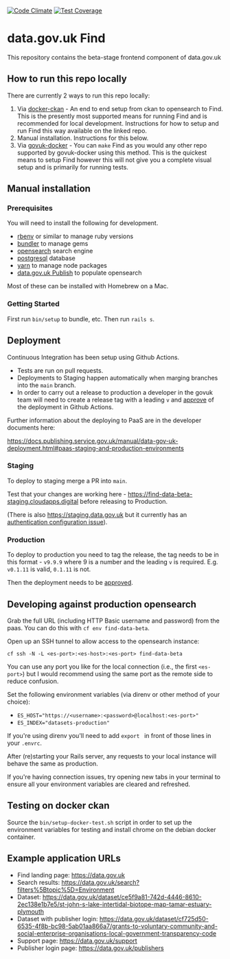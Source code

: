 [![Code Climate](https://codeclimate.com/github/datagovuk/find_data_beta/badges/gpa.svg)](https://codeclimate.com/github/datagovuk/find_data_beta)
[![Test Coverage](https://codeclimate.com/github/datagovuk/find_data_beta/badges/coverage.svg)](https://codeclimate.com/github/datagovuk/find_data_beta/coverage)

# data.gov.uk Find

This repository contains the beta-stage frontend component of data.gov.uk

## How to run this repo locally

There are currently 2 ways to run this repo locally:

1. Via  [docker-ckan](https://github.com/alphagov/docker-ckan) - An end to end setup from ckan to opensearch to Find. This is the presently most supported means for running Find and is recommended for local development. Instructions for how to setup and run Find this way available on the linked repo.
2. Manual installation. Instructions for this below.
3. Via [govuk-docker](https://github.com/alphagov/govuk-docker) - You can `make` Find as you would any other repo supported by govuk-docker using this method. This is the quickest means to setup Find however this will not give you a complete visual setup and is primarily for running tests.

## Manual installation
### Prerequisites

You will need to install the following for development.

  * [rbenv](https://github.com/rbenv/rbenv) or similar to manage ruby versions
  * [bundler](https://rubygems.org/gems/bundler) to manage gems
  * [opensearch](https://opensearch.org/) search engine
  * [postgresql](https://www.postgresql.org/) database
  * [yarn](https://yarnpkg.com/en/) to manage node packages
  * [data.gov.uk Publish](https://github.com/alphagov/datagovuk_publish/) to populate opensearch

Most of these can be installed with Homebrew on a Mac.

### Getting Started

First run `bin/setup` to bundle, etc. Then run `rails s`.

## Deployment

Continuous Integration has been setup using Github Actions. 
  - Tests are run on pull requests.
  - Deployments to Staging happen automatically when marging branches into the `main` branch.
  - In order to carry out a release to production a developer in the govuk team will need to create a release tag with a  leading `v` and [approve](https://docs.github.com/en/actions/managing-workflow-runs/reviewing-deployments) of the deployment in Github Actions.

Further information about the deploying to PaaS are in the developer documents here: 

https://docs.publishing.service.gov.uk/manual/data-gov-uk-deployment.html#paas-staging-and-production-environments

### Staging

To deploy to staging merge a PR into `main`.

Test that your changes are working here - https://find-data-beta-staging.cloudapps.digital before releasing to Production.

(There is also https://staging.data.gov.uk but it currently has an [authentication configuration issue](https://github.com/alphagov/paas-ip-authentication-route-service/pull/10)).

### Production

To deploy to production you need to tag the release, the tag needs to be in this format - `v9.9.9` where 9 is a number and the leading `v` is required. E.g. `v0.1.11` is valid, `0.1.11` is not.

Then the deployment needs to be [approved](https://docs.github.com/en/actions/managing-workflow-runs/reviewing-deployments).

## Developing against production opensearch

Grab the full URL (including HTTP Basic username and password) from the paas.
You can do this with `cf env find-data-beta`.

Open up an SSH tunnel to allow access to the opensearch instance:
```
cf ssh -N -L <es-port>:<es-host>:<es-port> find-data-beta
```

You can use any port you like for the local connection (i.e., the first `<es-port>`)
but I would recommend using the same port as the remote side to reduce confusion.

Set the following environment variables (via direnv or other method of your choice):
- `ES_HOST="https://<username>:<password>@localhost:<es-port>"`
- `ES_INDEX="datasets-production"`

If you're using direnv you'll need to add `export ` in front of those lines in
your `.envrc`.

After (re)starting your Rails server, any requests to your local instance will
behave the same as production.

If you're having connection issues, try opening new tabs in your terminal to
ensure all your environment variables are cleared and refreshed.

## Testing on docker ckan

Source the `bin/setup-docker-test.sh` script in order to set up the environment variables for testing and install chrome on the debian docker container.

## Example application URLs

- Find landing page: https://data.gov.uk
- Search results: https://data.gov.uk/search?filters%5Btopic%5D=Environment
- Dataset: https://data.gov.uk/dataset/ce5f9a81-742d-4446-8610-2ec138e1b7e5/st-john-s-lake-intertidal-biotope-map-tamar-estuary-plymouth
- Dataset with publisher login: https://data.gov.uk/dataset/cf725d50-6535-4f8b-bc98-5ab01aa866a7/grants-to-voluntary-community-and-social-enterprise-organisations-local-government-transparency-code
- Support page: https://data.gov.uk/support
- Publisher login page: https://data.gov.uk/publishers
